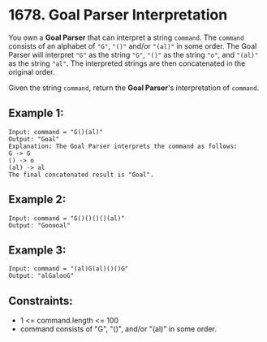 # 1678. Goal Parser Interpretation
You own a **Goal Parser** that can interpret a string `command`. The `command` consists of an alphabet of `"G"`, `"()"` and/or `"(al)"` in some order. The Goal Parser will interpret `"G"` as the string `"G"`, `"()"` as the string `"o"`, and `"(al)"` as the string `"al"`. The interpreted strings are then concatenated in the original order.

Given the string `command`, return the **Goal Parser**'s interpretation of `command`.

 

## Example 1:
```
Input: command = "G()(al)"
Output: "Goal"
Explanation: The Goal Parser interprets the command as follows:
G -> G
() -> o
(al) -> al
The final concatenated result is "Goal".
```
## Example 2:
```
Input: command = "G()()()()(al)"
Output: "Gooooal"
```
## Example 3:
```
Input: command = "(al)G(al)()()G"
Output: "alGalooG"
```

## Constraints:

* 1 <= command.length <= 100
* command consists of "G", "()", and/or "(al)" in some order.